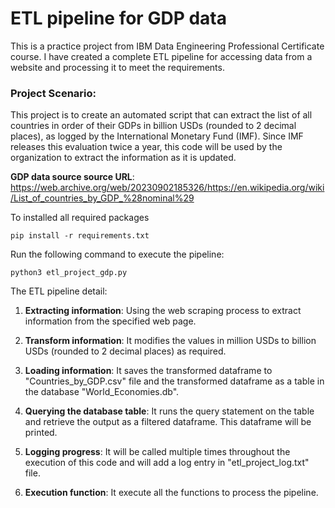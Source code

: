 # ETL pipeline for GDP data

This is a practice project from IBM Data Engineering Professional Certificate course. I have created a complete ETL pipeline for accessing data from a website and processing it to meet the requirements. 

### Project Scenario:

This project is to create an automated script that can extract the list of all countries in order of their GDPs in billion USDs (rounded to 2 decimal places), as logged by the International Monetary Fund (IMF). Since IMF releases this evaluation twice a year, this code will be used by the organization to extract the information as it is updated.

**GDP data source source URL**:
https://web.archive.org/web/20230902185326/https://en.wikipedia.org/wiki/List_of_countries_by_GDP_%28nominal%29


To installed all required packages 

```
pip install -r requirements.txt
```

Run the following command to execute the pipeline:


```
python3 etl_project_gdp.py
```


The ETL pipeline detail:

1. **Extracting information**: 
Using the web scraping process to extract information from the specified web page. 

2. **Transform information**:
It modifies the values in million USDs to billion USDs (rounded to 2 decimal places) as required.

3. **Loading information**:
It saves the transformed dataframe to "Countries_by_GDP.csv" file and the transformed dataframe as a table in the database "World_Economies.db".

4. **Querying the database table**:
It runs the query statement on the table and retrieve the output as a filtered dataframe. This dataframe will be printed.

5. **Logging progress**:
It will be called multiple times throughout the execution of this code and will add a log entry in "etl_project_log.txt" file.

6. **Execution function**:
It execute all the functions to process the pipeline.

